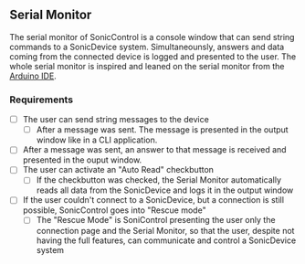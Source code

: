 ## Serial Monitor

The serial monitor of SonicControl is a console window that can send string commands to a SonicDevice system. Simultaneounsly, answers and data coming from the connected device is logged and presented to the user. The whole serial monitor is inspired and leaned on the serial monitor from the [Arduino IDE](https://www.arduino.cc/en/software/).

### Requirements

- [ ] The user can send string messages to the device
  - [ ] After a message was sent. The message is presented in the output window like in a CLI application.
- [ ] After a message was sent, an answer to that message is received and presented in the ouput window.
- [ ] The user can activate an "Auto Read" checkbutton
  - [ ] If the checkbutton was checked, the Serial Monitor automatically reads all data from the SonicDevice and logs it in the output window
- [ ] If the user couldn't connect to a SonicDevice, but a connection is still possible, SonicControl goes into "Rescue mode"
  - [ ] The "Rescue Mode" is SoniControl presenting the user only the connection page and the Serial Monitor, so that the user, despite not having the full features, can communicate and control a SonicDevice system

